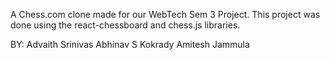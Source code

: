 A Chess.com clone made for our WebTech Sem 3 Project. 
This project was done using the react-chessboard and chess.js libraries.

BY:
Advaith Srinivas
Abhinav S Kokrady
Amitesh Jammula
